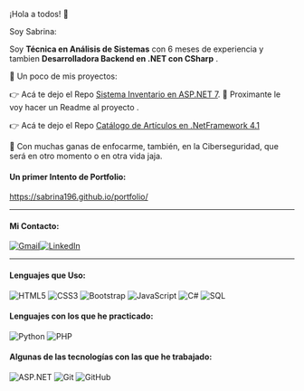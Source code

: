 ¡Hola a todos! 👋

Soy Sabrina:

 Soy **Técnica en Análisis de Sistemas** con 6 meses de experiencia y tambien **Desarrolladora Backend en .NET con CSharp** .

 :memo: Un poco de mis proyectos:

:point_right: Acá te dejo el Repo [Sistema Inventario en ASP.NET 7](https://github.com/Sabrina196/SistemaInventarioV7:// "Sistema Inventario").
:rocket: Proximante le voy hacer un Readme al proyecto .

:point_right: Acá te dejo el Repo [Catálogo de Artículos en .NetFramework 4.1](https://github.com/Sabrina196/catalogo_de_articulos)

:speech_balloon: Con muchas ganas de enfocarme, también, en la Ciberseguridad, que será en otro momento o en otra vida jaja.


####  Un primer Intento de Portfolio:

https://sabrina196.github.io/portfolio/

------------
#### Mi Contacto:


[![Gmail](https://img.shields.io/badge/-GMAIL-D14836?style=for-the-badge&logo=gmail&logoColor=white)](mailto:sabrinapatri96@gmail.com)[![LinkedIn](https://img.shields.io/badge/-LINKEDIN-0077B5?style=for-the-badge&logo=linkedin&logoColor=white)](https://www.linkedin.com/in/sabrinapatri96/)


------------


####  Lenguajes que Uso:



![HTML5](https://img.shields.io/badge/-HTML5-000000?style=flat&logo=html5)
![CSS3](https://img.shields.io/badge/-CSS3-000000?style=flat&logo=CSS3)
![Bootstrap](https://img.shields.io/badge/-Bootstrap-000000?style=flat&logo=bootstrap)
![JavaScript](https://img.shields.io/badge/-JavaScript-000000?style=flat&logo=javascript)
![C#](https://img.shields.io/badge/-CSharp-000000?style=flat&logo=CSharp)
![SQL](https://img.shields.io/badge/-SQL-000000?style=flat&logo=postgresql)

#### Lenguajes con los que he practicado:
![Python](https://img.shields.io/badge/-Python-000000?style=flat&logo=python)
![PHP](https://img.shields.io/badge/-PHP-000000?style=flat&logo=php)

#### Algunas de las tecnologías con las que he trabajado:

![ASP.NET](https://img.shields.io/badge/-.NET-000000?style=flat&logo=.NET)
![Git](https://img.shields.io/badge/-Git-222222?style=flat&logo=git&logoColor=F05032)
![GitHub](https://img.shields.io/badge/-GitHub-222222?style=flat&logo=github&logoColor=181717)
